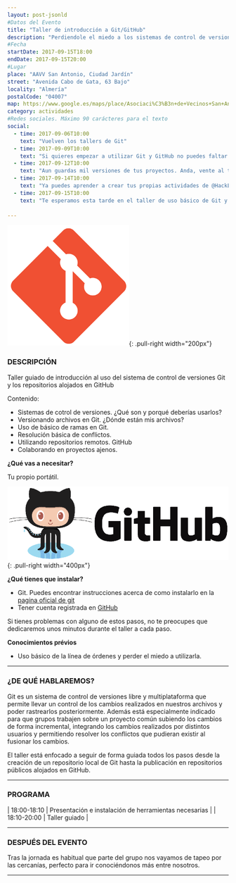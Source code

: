 ```yaml
---
layout: post-jsonld
#Datos del Evento
title: "Taller de introducción a Git/GitHub"
description: "Perdiendole el miedo a los sistemas de control de versiones utilizando Git y GitHub"
#Fecha
startDate: 2017-09-15T18:00
endDate: 2017-09-15T20:00
#Lugar
place: "AAVV San Antonio, Ciudad Jardín"
street: "Avenida Cabo de Gata, 63 Bajo"
locality: "Almería"
postalCode: "04007"
map: https://www.google.es/maps/place/Asociaci%C3%B3n+de+Vecinos+San+Antonio+de+Ciudad+Jard%C3%ADn/@36.8308795,-2.4569515,17z/data=!3m1!4b1!4m5!3m4!1s0xd7a9df0b835fe2b:0xd030043efd14eaf0!8m2!3d36.8308795!4d-2.4547575
category: actividades
#Redes sociales. Máximo 90 carácteres para el texto
social:	
  - time: 2017-09-06T10:00
    text: "Vuelven los tallers de Git"
  - time: 2017-09-09T10:00
    text: "Si quieres empezar a utilizar Git y GitHub no puedes faltar al próximo taller"
  - time: 2017-09-12T10:00
    text: "Aun guardas mil versiones de tus proyectos. Anda, vente al taller de Git"
  - time: 2017-09-14T10:00
    text: "Ya puedes aprender a crear tus propias actividades de @HackLabAl en el taller de Git"
  - time: 2017-09-15T10:00
    text: "Te esperamos esta tarde en el taller de uso básico de Git y GitHub"

---
```


![Logotipo de Git](/recursos/2017-09-15/git_logo.png){: .pull-right width="200px"}

### DESCRIPCIÓN
Taller guiado de introducción al uso del sistema de control de versiones Git y los repositorios alojados en GitHub


Contenido:

- Sistemas de cotrol de versiones. ¿Qué son y porqué deberías usarlos?
- Versionando archivos en Git. ¿Dónde están mis archivos?
- Uso de básico de ramas en Git. 
- Resolución básica de conflictos.
- Utilizando repositorios remotos. GitHub
- Colaborando en proyectos ajenos. 


**¿Qué vas a necesitar?**

Tu propio portátil.

![Logotipo de Github](/recursos/2017-09-15/github_logo.png){: .pull-right width="400px"}


**¿Qué tienes que instalar?**

- Git. Puedes encontrar instrucciones acerca de como instalarlo en la [pagina oficial de git](https://git-scm.com/)
- Tener cuenta registrada en [GitHub](https://github.com/)

Si tienes problemas con alguno de estos pasos, no te preocupes que dedicaremos unos minutos durante el taller a cada paso.

**Conocimientos prévios**

- Uso básico de la línea de órdenes y perder el miedo a utilizarla.

---

### ¿DE QUÉ HABLAREMOS?

Git es un sistema de control de versiones libre y multiplataforma que permite llevar un control de los cambios realizados en nuestros archivos y poder rastrearlos posteriormente.
Además está especialmente indicado para que grupos trabajen sobre un proyecto común subiendo los cambios de forma incremental, integrando los cambios realizados por distintos usuarios y permitiendo resolver los conflictos que pudieran existir al fusionar los cambios.

El taller está enfocado a seguir de forma guiada todos los pasos desde la creación de un repositorio local de Git hasta la publicación en repositorios públicos alojados en GitHub.


---


### PROGRAMA


| 18:00-18:10   | Presentación e instalación de herramientas necesarias |
| 18:10-20:00   | Taller guiado |


---


### DESPUÉS DEL EVENTO

Tras la jornada es habitual que parte del grupo nos vayamos de tapeo por las cercanías, perfecto para ir conociéndonos más entre nosotros.

---


